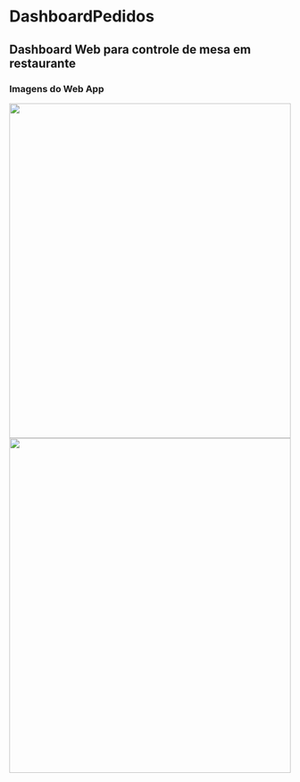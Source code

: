 # DashboardPedidos

## Dashboard Web para controle de mesa em restaurante

### Imagens do Web App

<img src="https://user-images.githubusercontent.com/69877839/202869728-ab18cafb-ed8b-4ce9-9e82-8f70dc4b47e8.png" width="100%" height="600" />
<img src="https://user-images.githubusercontent.com/69877839/202869821-8e181008-47da-4a00-8864-953a48f85c12.png" width="100%" height="600" />
